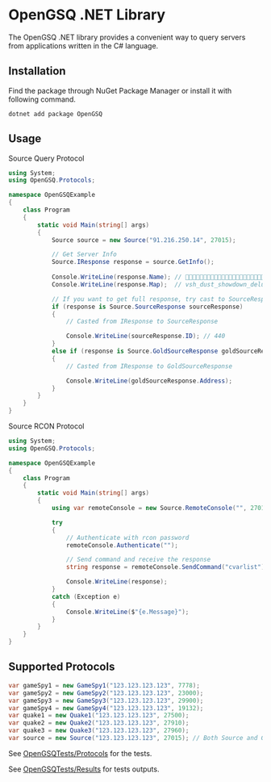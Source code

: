 # OpenGSQ .NET Library

The OpenGSQ .NET library provides a convenient way to query servers from applications written in the C# language.

## Installation

Find the package through NuGet Package Manager or install it with following command.

```
dotnet add package OpenGSQ
```

## Usage

Source Query Protocol

```cs
using System;
using OpenGSQ.Protocols;

namespace OpenGSQExample
{
    class Program
    {
        static void Main(string[] args)
        {
            Source source = new Source("91.216.250.14", 27015);

            // Get Server Info
            Source.IResponse response = source.GetInfo();
           
            Console.WriteLine(response.Name); // skial.com | SAXTON HALE | US ███
            Console.WriteLine(response.Map);  // vsh_dust_showdown_deluxe_r1

            // If you want to get full response, try cast to SourceResponse or GoldSourceResponse
            if (response is Source.SourceResponse sourceResponse)
            {
                // Casted from IResponse to SourceResponse

                Console.WriteLine(sourceResponse.ID); // 440
            }
            else if (response is Source.GoldSourceResponse goldSourceResponse)
            {
                // Casted from IResponse to GoldSourceResponse

                Console.WriteLine(goldSourceResponse.Address);
            }
        }
    }
}
```

Source RCON Protocol
```cs
using System;
using OpenGSQ.Protocols;

namespace OpenGSQExample
{
    class Program
    {
        static void Main(string[] args)
        {
            using var remoteConsole = new Source.RemoteConsole("", 27015);

            try
            {
                // Authenticate with rcon password
                remoteConsole.Authenticate("");

                // Send command and receive the response
                string response = remoteConsole.SendCommand("cvarlist");

                Console.WriteLine(response);
            }
            catch (Exception e)
            {
                Console.WriteLine($"{e.Message}");
            }
        }
    }
}
```

## Supported Protocols
```cs
var gameSpy1 = new GameSpy1("123.123.123.123", 7778);
var gameSpy2 = new GameSpy2("123.123.123.123", 23000);
var gameSpy3 = new GameSpy3("123.123.123.123", 29900);
var gameSpy4 = new GameSpy4("123.123.123.123", 19132);
var quake1 = new Quake1("123.123.123.123", 27500);
var quake2 = new Quake2("123.123.123.123", 27910);
var quake3 = new Quake3("123.123.123.123", 27960);
var source = new Source("123.123.123.123", 27015); // Both Source and Goldsource supported
```

See [OpenGSQTests/Protocols](/OpenGSQTests/Protocols) for the tests.

See [OpenGSQTests/Results](/OpenGSQTests/Results) for tests outputs.
